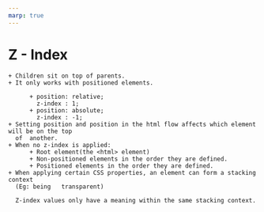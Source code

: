 ```yaml
---
marp: true
---
```


# Z - Index

    + Children sit on top of parents.
    + It only works with positioned elements.

          + position: relative;
            z-index : 1;
          + position: absolute;
            z-index : -1;
    + Setting position and position in the html flow affects which element will be on the top 
      of  another. 
    + When no z-index is applied:
          + Root element(the <html> element)
          + Non-positioned elements in the order they are defined.
          + Positioned elements in the order they are defined.
    + When applying certain CSS properties, an element can form a stacking context 
      (Eg: being   transparent)
      
      Z-index values only have a meaning within the same stacking context.

